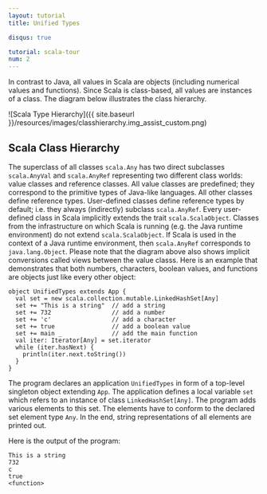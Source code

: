 ```yaml
---
layout: tutorial
title: Unified Types

disqus: true

tutorial: scala-tour
num: 2
---
```


In contrast to Java, all values in Scala are objects (including numerical values and functions). Since Scala is class-based, all values are instances of a class. The diagram below illustrates the class hierarchy.

![Scala Type Hierarchy]({{ site.baseurl }}/resources/images/classhierarchy.img_assist_custom.png)

## Scala Class Hierarchy ##

The superclass of all classes `scala.Any` has two direct subclasses `scala.AnyVal` and `scala.AnyRef` representing two different class worlds: value classes and reference classes. All value classes are predefined; they correspond to the primitive types of Java-like languages. All other classes define reference types. User-defined classes define reference types by default; i.e. they always (indirectly) subclass `scala.AnyRef`. Every user-defined class in Scala implicitly extends the trait `scala.ScalaObject`. Classes from the infrastructure on which Scala is running (e.g. the Java runtime environment) do not extend `scala.ScalaObject`. If Scala is used in the context of a Java runtime environment, then `scala.AnyRef` corresponds to `java.lang.Object`.
Please note that the diagram above also shows implicit conversions called views between the value classs.
Here is an example that demonstrates that both numbers, characters, boolean values, and functions are objects just like every other object:
 
    object UnifiedTypes extends App {
      val set = new scala.collection.mutable.LinkedHashSet[Any]
      set += "This is a string"  // add a string
      set += 732                 // add a number
      set += 'c'                 // add a character
      set += true                // add a boolean value
      set += main _              // add the main function
      val iter: Iterator[Any] = set.iterator
      while (iter.hasNext) {
        println(iter.next.toString())
      }
    }
 
The program declares an application `UnifiedTypes` in form of a top-level singleton object extending `App`. The application defines a local variable `set` which refers to an instance of class `LinkedHashSet[Any]`. The program adds various elements to this set. The elements have to conform to the declared set element type `Any`. In the end, string representations of all elements are printed out.

Here is the output of the program:

    This is a string
    732
    c
    true
    <function>
